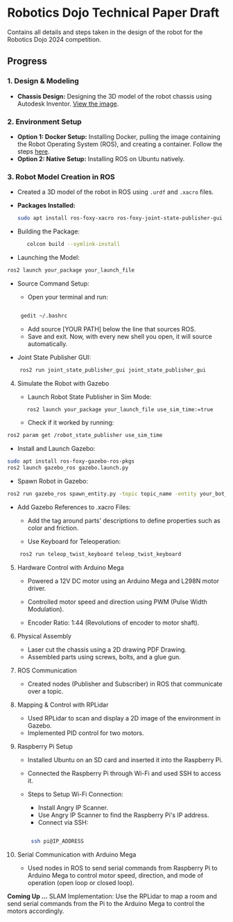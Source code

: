 # Robotics Dojo Technical Paper Draft

Contains all details and steps taken in the design of the robot for the Robotics Dojo 2024 competition.

## Progress

### 1. Design & Modeling
- **Chassis Design:** Designing the 3D model of the robot chassis using Autodesk Inventor. [View the image](https://discordapp.com/channels/1109024319046164490/1272787350056996927/1275323132995043359).

### 2. Environment Setup
- **Option 1: Docker Setup:** Installing Docker, pulling the image containing the Robot Operating System (ROS), and creating a container. Follow the steps [here](https://github.com/roboticsdojo/rdj-2024-docker/tree/v1.1.0?tab=readme-ov-file).
- **Option 2: Native Setup:** Installing ROS on Ubuntu natively.

### 3. Robot Model Creation in ROS
- Created a 3D model of the robot in ROS using `.urdf` and `.xacro` files.
  
- **Packages Installed:**
  ```bash
  sudo apt install ros-foxy-xacro ros-foxy-joint-state-publisher-gui
  ```

- Building the Package:

   ``` bash
      colcon build --symlink-install
   ```

- Launching the Model:

``` bash
ros2 launch your_package your_launch_file
```

- Source Command Setup:

    - Open your terminal and run:

   ``` bash

    gedit ~/.bashrc
   ```
    - Add source [YOUR PATH] below the line that sources ROS.
    - Save and exit. Now, with every new shell you open, it will source automatically.

- Joint State Publisher GUI:

``` bash
    ros2 run joint_state_publisher_gui joint_state_publisher_gui
```
4. Simulate the Robot with Gazebo

    - Launch Robot State Publisher in Sim Mode:

   ``` bash
      ros2 launch your_package your_launch_file use_sim_time:=true
    ```
   -  Check if it worked by running:

``` bash
ros2 param get /robot_state_publisher use_sim_time
```
- Install and Launch Gazebo:

``` bash
sudo apt install ros-foxy-gazebo-ros-pkgs
ros2 launch gazebo_ros gazebo.launch.py
```
- Spawn Robot in Gazebo:
``` bash
ros2 run gazebo_ros spawn_entity.py -topic topic_name -entity your_bot_name
```
- Add Gazebo References to .xacro Files:

    - Add the <gazebo> tag around parts' descriptions to define properties such as color and friction.

    - Use Keyboard for Teleoperation:

``` bash
    ros2 run teleop_twist_keyboard teleop_twist_keyboard
```
5. Hardware Control with Arduino Mega

    - Powered a 12V DC motor using an Arduino Mega and L298N motor driver.

    - Controlled motor speed and direction using PWM (Pulse Width Modulation).

    - Encoder Ratio: 1:44 (Revolutions of encoder to motor shaft).

6. Physical Assembly

   - Laser cut the chassis using a 2D drawing PDF Drawing.
   - Assembled parts using screws, bolts, and a glue gun.

7. ROS Communication

    - Created nodes (Publisher and Subscriber) in ROS that communicate over a topic.

8. Mapping & Control with RPLidar

   - Used RPLidar to scan and display a 2D image of the environment in Gazebo.
   - Implemented PID control for two motors.

9. Raspberry Pi Setup

    - Installed Ubuntu on an SD card and inserted it into the Raspberry Pi.

    - Connected the Raspberry Pi through Wi-Fi and used SSH to access it.

    - Steps to Setup Wi-Fi Connection:
        - Install Angry IP Scanner.
        - Use Angry IP Scanner to find the Raspberry Pi's IP address.
        - Connect via SSH:

       ``` bash

        ssh pi@IP_ADDRESS
       ```

10. Serial Communication with Arduino Mega

    - Used nodes in ROS to send serial commands from Raspberry Pi to Arduino Mega to control motor speed, direction, and mode of operation (open loop or closed loop).

**Coming Up ...**  SLAM Implementation: Use the RPLidar to map a room and send serial commands from the Pi to the Arduino Mega to control the motors accordingly.


